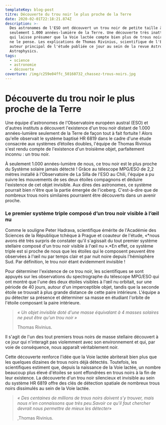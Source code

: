 ```yaml
---
templateKey: blog-post
titre: Découverte du trou noir le plus proche de la Terre
date: 2020-02-01T22:18:21.874Z
description: >-
  Des astronomes de l'ESO ont découvert un trou noir de petite taille à
  seulement 1.000 années-lumière de la Terre. Une découverte très inattendue et
  qui laisse présumer que la Voie lactée compte bien plus de trous noirs qu'on
  ne le pense. Les explications de Thomas Rivinius, scientifique de l'ESO et
  auteur principal de l'étude publiée ce jour au sein de la revue Astronomy &
  Astrophysics.
tags:
  - science
  - astronomie
  - décoverte
coverture: /img/c259e04ffc_50160732_chassez-trous-noirs.jpg
---
```

# Découverte du trou noir le plus proche de la Terre

Une équipe d'astronomes de l'Observatoire européen austral (ESO) et d'autres instituts a découvert l'existence d'un trou noir distant de 1.000 années-lumière seulement de la Terre de façon tout à fait fortuite ! Alors qu'elle observait le système baptisé HR 6819 dans le cadre d'une étude consacrée aux systèmes d’étoiles doubles, l'équipe de Thomas Rivinius s'est rendu compte de l'existence d'un troisième objet, parfaitement inconnu : un trou noir.

À seulement 1.000 années-lumière de nous, ce trou noir est le plus proche du Système solaire jamais détecté ! Grâce au télescope MPG/ESO de 2,2 mètres installé à l'Observatoire de La Silla de l'ESO au Chili, l'équipe a pu suivre les mouvements de ses deux étoiles compagnons et déduire l'existence de cet objet invisible. Aux dires des astronomes, ce système pourrait bien n'être que la partie émergée de l'iceberg. C'est-à-dire que de nombreux trous noirs similaires pourraient être découverts dans un avenir proche.

### Le premier système triple composé d’un trou noir visible à l’œil nu

Comme le souligne Peter Hadrava, scientifique émérite de l'Académie des Sciences de la République tchèque à Prague et coauteur de l'étude, «*nous avons été très surpris de constater qu'il s'agissait du tout premier système stellaire composé d'un trou noir visible à l'œil nu ».*En effet, ce système triple est si proche de nous que les étoiles qui le composent peuvent être observées à l'œil nu par temps clair et par nuit noire depuis l'hémisphère Sud. Par définition, le trou noir étant évidemment invisible !

Pour déterminer l'existence de ce trou noir, les scientifiques se sont appuyés sur les observations du spectrographe du télescope MPG/ESO qui ont montré que l'une des deux étoiles visibles à l'œil nu orbitait, sur une période de 40 jours, autour d'un imperceptible objet, tandis que la seconde étoile se trouvait à plus grande distance de cette paire intérieure. L'équipe a pu détecter sa présence et déterminer sa masse en étudiant l'orbite de l'étoile composant la paire intérieure. 

> *« Un objet invisible doté d'une masse équivalant à 4 masses solaires ne peut être qu'un trou noir »*
>
> Thomas Rivinius. 

Il s'agit de l'un des tout premiers trous noirs de masse stellaire découvert à ce jour qui n'interagit pas violemment avec son environnement et qui, par voie de conséquence, nous apparaît véritablement noir.

Cette découverte renforce l'idée que la Voie lactée abriterait bien plus que les quelques dizaines de trous noirs déjà détectés. Toutefois, les scientifiques estiment que, depuis la naissance de la Voie lactée, un nombre beaucoup plus élevé d'étoiles se sont effondrées en trous noirs à la fin de leur existence. La découverte d'un trou noir silencieux et invisible au sein du système HR 6819 offre des clés de détection spatiale de nombreux trous noirs dissimulés au sein de la Voie lactée.

> *« Des centaines de millions de trous noirs doivent s'y trouver, mais nous n'en connaissons que très peu.Savoir ce qu'il faut chercher devrait nous permettre de mieux les détecter*»
>
> ,Thomas Rivinius.
